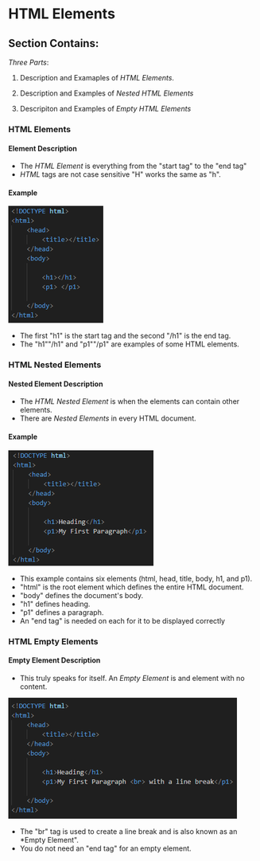 # HTML Elements

## Section Contains:

*Three Parts*:

1. Description and Examaples of *HTML Elements*. 

2. Description and Examples of *Nested HTML Elements*

3. Descripiton and Examples of *Empty HTML Elements*

### HTML Elements

#### Element Description

* The *HTML Element* is everything from the "start tag" to the "end tag"
* *HTML* tags are not case sensitive "H" works the same as "h".

#### Example

![HTML Elements code IMG 1](img/elements_code_img_1.PNG "HTML Elements code IMG 1")

* The first "h1" is the start tag and the second "/h1" is the end tag.
* The "h1""/h1" and "p1""/p1" are examples of some HTML elements.

### HTML Nested Elements

#### Nested Element Description

* The *HTML Nested Element* is when the elements can contain other elements. 
* There are *Nested Elements* in every HTML document. 

#### Example 

![HTML Elements code IMG 2](img/elements_code_img_2.PNG "HTML Elements code IMG 2")

* This example contains six elements (html, head, title, body, h1, and p1).
* "html" is the root element which defines the entire HTML document. 
* "body" defines the document's body.
* "h1" defines heading.
* "p1" defines a paragraph.
*  An "end tag" is needed on each for it to be displayed correctly

### HTML Empty Elements 

#### Empty Element Description

* This truly speaks for itself. An *Empty Element* is and element with no content. 

![HTML Elements code IMG 3](img/elements_code_img_3.PNG "HTML Elements code IMG 3")

* The "br" tag is used to create a line break and is also known as an *Empty Element".
* You do not need an "end tag" for an empty element.

